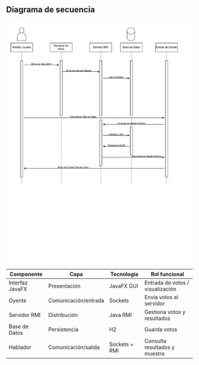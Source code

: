## Diagrama de secuencia


![Diagrama del sistema](gfdgdg.jpg)


| Componente             | Capa                    | Tecnología         | Rol funcional                    |
|------------------------|-------------------------|--------------------|----------------------------------|
| Interfaz JavaFX        | Presentación            | JavaFX GUI         | Entrada de votos / visualización |
| Oyente                 | Comunicación/entrada    | Sockets            | Envía votos al servidor          |
| Servidor RMI           | Distribución            | Java RMI           | Gestiona votos y resultados      |
| Base de Datos          | Persistencia            | H2                 | Guarda votos                     |
| Hablador               | Comunicación/salida     | Sockets + RMI      | Consulta resultados y muestra    |
